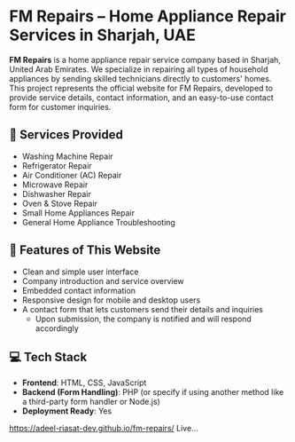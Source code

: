 # FM Repairs – Home Appliance Repair Services in Sharjah, UAE

**FM Repairs** is a home appliance repair service company based in Sharjah, United Arab Emirates. We specialize in repairing all types of household appliances by sending skilled technicians directly to customers' homes. This project represents the official website for FM Repairs, developed to provide service details, contact information, and an easy-to-use contact form for customer inquiries.

## 🔧 Services Provided

- Washing Machine Repair  
- Refrigerator Repair  
- Air Conditioner (AC) Repair  
- Microwave Repair  
- Dishwasher Repair  
- Oven & Stove Repair  
- Small Home Appliances Repair  
- General Home Appliance Troubleshooting


## 📄 Features of This Website

- Clean and simple user interface
- Company introduction and service overview
- Embedded contact information
- Responsive design for mobile and desktop users
- A contact form that lets customers send their details and inquiries
  - Upon submission, the company is notified and will respond accordingly

## 💻 Tech Stack

- **Frontend**: HTML, CSS, JavaScript  
- **Backend (Form Handling)**: PHP (or specify if using another method like a third-party form handler or Node.js)
- **Deployment Ready**: Yes

https://adeel-riasat-dev.github.io/fm-repairs/ Live...

